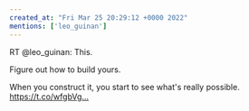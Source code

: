 ```yaml
---
created_at: "Fri Mar 25 20:29:12 +0000 2022"
mentions: ['leo_guinan']
---
```


RT @leo_guinan: This.

Figure out how to build yours. 

When you construct it, you start to see what's really possible. https://t.co/wfgbVg…
